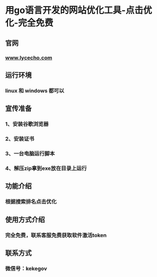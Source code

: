 # 用go语言开发的网站优化工具-点击优化-完全免费

## 官网
### www.lycecho.com

## 运行环境
### linux 和 windows 都可以

## 宣传准备 
### 1、安装谷歌浏览器
### 2、安装证书
### 3、一台电脑运行脚本
### 4、解压zip拿到exe放在目录上运行

## 功能介绍
### 根据搜索排名点击优化


## 使用方式介绍
### 完全免费，联系客服免费获取软件激活token

## 联系方式
### 微信号：kekegov
